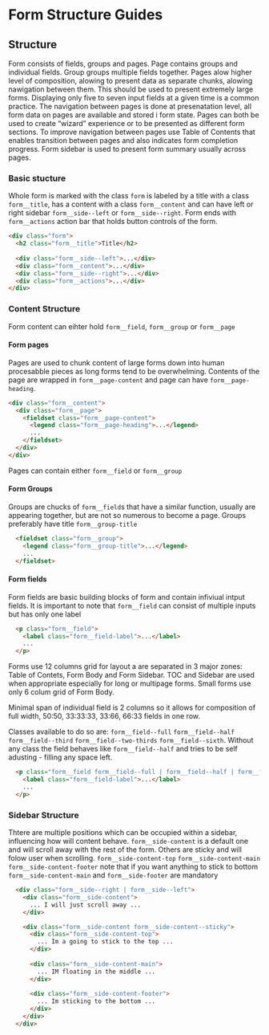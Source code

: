# Form Structure Guides

## Structure
Form consists of fields, groups and pages. Page contains groups and individual fields. Group groups multiple fields together.
Pages alow higher level of composition, alowing to present data as separate chunks, alowing nawigation between them. This should be used to present extremely large forms. 
Displaying only five to seven input fields at a given time is a common practice.  The navigation between pages is done at presenatation level, all form data on pages are available and stored i form state. Pages can both be used to create “wizard” experience or to be presented as different form sections.
To improve navigation between pages use Table of Contents that enables transition between pages and also indicates form completion progress.
Form sidebar is used to present form summary usually across pages.

### Basic stucture
Whole form is marked with the class `form` is labeled by a title with a class `form__title`, has a content with a class `form__content` and can have left or right sidebar `form__side--left` or `form__side--right`. Form ends with `form__actions` action bar that holds button controls of the form. 

```html
<div class="form">
  <h2 class="form__title">Title</h2>
  
  <div class="form__side--left">...</div>
  <div class="form__content">...</div>
  <div class="form__side--right">...</div>
  <div class="form__actions">...</div>
</div>
```

### Content Structure
Form content can eihter hold `form__field`, `form__group` or `form__page`

#### Form pages
Pages are used to chunk content of large forms down into human procesabble pieces as long forms tend to be overwhelming. Contents of the page are wrapped in `form__page-content` and page can have `form__page-heading`.

```html
<div class="form__content">
  <div class="form__page">
    <fieldset class="form__page-content">
      <legend class="form__page-heading">...</legend>
      ...
    </fieldset>
  </div>
</div>
```

Pages can contain either `form__field` or `form__group`

#### Form Groups
Groups are chucks of `form__field`s that have a similar function, usually are appearing together, but are not so numerous to become a page. Groups preferably have title `form__group-title`

```html
  <fieldset class="form__group">
    <legend class="form__group-title">...</legend>
    ...
  </fieldset>
```

#### Form fields
Form fields are basic building blocks of form and contain infiviual intput fields. It is important to note that `form__field` can consist of multiple inputs but has only one label

```html
  <p class="form__field">
    <label class="form__field-label">...</label>
    ...
  </p>
```

Forms use 12 columns grid for layout a are separated in 3 major zones: Table of Contets, Form Body and Form Sidebar. TOC and Sidebar are used when 
appropriate especially for long or multipage forms. Small forms use only 6 colum grid of Form Body.

Minimal span of individual field is 2 columns so it allows for composition of full width, 50:50, 33:33:33, 33:66, 66:33  fields in one row.

Classes available to do so are: `form__field--full` `form__field--half` `form__field--third` `form__field--two-thirds` `form__field--sixth`. Without any class the field behaves like `form__field--half` and tries to be self adusting - filling any space left.

```html
  <p class="form__field form__field--full | form__field--half | form__field--third | ....">
    <label class="form__field-label">...</label>
    ...
  </p>
```

### Sidebar Structure
Thtere are multiple positions which can be occupied within a sidebar, influencing how will content behave. `form__side-content` is a default one and will scroll away with the rest of the form. Others are sticky and will folow user when scrolling. `form__side-content-top` `form__side-content-main` `form__side-content-footer` note that if you want anything to stick to bottom `form__side-content-main` and `form__side-footer` are mandatory

```html
  <div class="form__side--right | form__side--left"> 
    <div class="form__side-content">
      ... I will just scroll away ...
    </div>

    <div class="form__side-content form__side-content--sticky">
      <div class="form__side-content-top">
        ... Im a going to stick to the top ...
      </div>
      
      <div class="form__side-content-main">
        ... IM floating in the middle ...
      </div>
      
      <div class="form__side-content-footer">
        ... Im sticking to the bottom ...
      </div>
    </div>
  </div>
```
